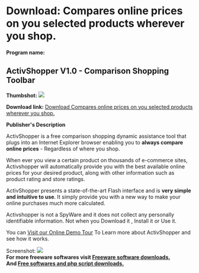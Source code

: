 # Download: Compares online prices on you selected products wherever you shop.

**Program name:**

## ActivShopper V1.0 - Comparison Shopping Toolbar

  
**Thumbshot:** ![](http://www.freewarefiles.com/screenshot/activshopper_md.gif)   
  
**Download link:** [Download Compares online prices on you selected products wherever you shop.](http://freesoftwares.boysofts.com/ActivShopper-V---Comparison-Shopping-Toolbar_program_11708.html)  
  


**Publisher's Description**  
  


ActivShopper is a free comparison shopping dynamic assistance tool that plugs into an Internet Explorer browser enabling you to **always compare online prices** \- Regardless of where you shop. 

When ever you view a certain product on thousands of e-commerce sites, Activshopper will automatically provide you with the best available online prices for your desired product, along with other information such as product rating and store ratings.

ActivShopper presents a state-of-the-art Flash interface and is **very simple and intuitive to use**. It simply provide you with a new way to make your online purchases much more calculated. 

Activshopper is not a SpyWare and it does not collect any personally identifiable information. Not when you Download it , Install it or Use it.

You can [Visit our Online Demo Tour](http://www.activshopper.com/tour.asp) To Learn more about ActivShopper and see how it works. 

  
  
Screenshot: ![](http://www.freewarefiles.com/screenshot/activshopper.gif)   
**For more freeware softwares visit [Freeware software downloads.](http://freesoftwares.boysofts.com/)**   
**And [Free softwares and php script downloads.](http://www.boysofts.com/)**
